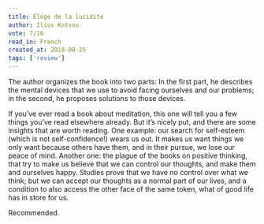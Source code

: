```yaml
---
title: Éloge de la lucidité
author: Ilios Kotsou
vote: 7/10
read_in: French
created_at: 2018-08-25
tags: ['review']
---
```


[//]: # (       <a target="_blank" rel="noopener" href="https://www.librarything.com/work/16478522/">)
[//]: # (    <img src="/images/éloge-de-la-lucidité.jpg" width="150" alt="Éloge de la lucidité" />)

The author organizes the book into two parts: In the first part, he describes the mental devices that we use to avoid facing ourselves and our problems; in the second, he proposes solutions to those devices.

If you’ve ever read a book about meditation, this one will tell you a few things you’ve read elsewhere already. But it’s nicely put, and there are some insights that are worth reading. One example: our search for self-esteem (which is not self-confidence!) wears us out. It makes us want things we only want because others have them, and in their pursue, we lose our peace of mind. Another one: the plague of the books on positive thinking, that try to make us believe that we can control our thoughts, and make them and ourselves happy. Studies prove that we have no control over what we think; but we can accept our thoughts as a normal part of our lives, and a condition to also access the other face of the same token, what of good life has in store for us.

Recommended.

